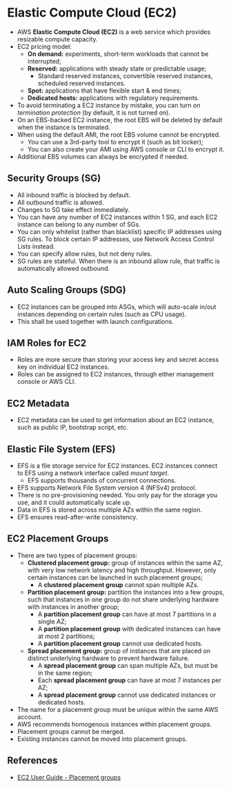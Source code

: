 # Elastic Compute Cloud (EC2)

- AWS **Elastic Compute Cloud (EC2)** is a web service which provides resizable compute capacity.
- EC2 pricing model:
    - **On demand:** experiments, short-term workloads that cannot be interrupted;
    - **Reserved:** applications with steady state or predictable usage;
        - Standard reserved instances, convertible reserved instances, scheduled reserved instances.
    - **Spot:** applications that have flexible start & end times;
    - **Dedicated hosts:** applications with regulatory requirements.
- To avoid terminating a EC2 instance by mistake, you can turn on _termination protection_ (by default, it is not turned on).
- On an EBS-backed EC2 instance, the root EBS will be deleted by default when the instance is terminated.
- When using the default AMI, the root EBS volume cannot be encrypted.
    - You can use a 3rd-party tool to encrypt it (such as bit locker);
    - You can also create your AMI using AWS console or CLI to encrypt it.
- Additional EBS volumes can always be encrypted if needed.

## Security Groups (SG)

- All inbound traffic is blocked by default.
- All outbound traffic is allowed.
- Changes to SG take effect immediately.
- You can have any number of EC2 instances within 1 SG, and each EC2 instance can belong to any number of SGs.
- You can only whitelist (rather than blacklist) specific IP addresses using SG rules. To block certain IP addresses, use Network Access Control Lists instead.
- You can specify allow rules, but not deny rules.
- SG rules are stateful. When there is an inbound allow rule, that traffic is automatically allowed outbound.

## Auto Scaling Groups (SDG)

- EC2 instances can be grouped into ASGs, which will auto-scale in/out instances depending on certain rules (such as CPU usage).
- This shall be used together with launch configurations.

## IAM Roles for EC2

- Roles are more secure than storing your access key and secret access key on individual EC2 instances.
- Roles can be assigned to EC2 instances, through either management console or AWS CLI.

## EC2 Metadata

- EC2 metadata can be used to get information about an EC2 instance, such as public IP, bootstrap script, etc.

## Elastic File System (EFS)

- EFS is a file storage service for EC2 instances. EC2 instances connect to EFS using a network interface called _mount target_.
	- EFS supports thousands of concurrent connections.
- EFS supports Network File System version 4 (NFSv4) protocol.
- There is no pre-provisioning needed. You only pay for the storage you use, and it could automatically scale up.
- Data in EFS is stored across multiple AZs within the same region.
- EFS ensures read-after-write consistency.

## EC2 Placement Groups

- There are two types of placement groups:
	- **Clustered placement group:** group of instances within the same AZ, with very low network latency and high throughput. However, only certain instances can be launched in such placement groups;
		- A **clustered placement group** cannot span multiple AZs.
	- **Partition placement group:** partition the instances into a few groups, such that instances in one group do not share underlying hardware with instances in another group;
		- A **partition placement group** can have at most 7 partitions in a single AZ;
		- A **partition placement group** with dedicated instances can have at most 2 partitions;
		- A **partition placement group** cannot use dedicated hosts.
	- **Spread placement group:** group of instances that are placed on distinct underlying hardware to prevent hardware failure.
		- A **spread placement group** can span multiple AZs, but must be in the same region;
		- Each **spread placement group** can have at most 7 instances per AZ;
		- A **spread placement group** cannot use dedicated instances or dedicated hosts.
- The name for a placement group must be unique within the same AWS account.
- AWS recommends homogenous instances within placement groups.
- Placement groups cannot be merged.
- Existing instances cannot be moved into placement groups.

## References

- [EC2 User Guide - Placement groups](https://docs.aws.amazon.com/AWSEC2/latest/UserGuide/placement-groups.html)
